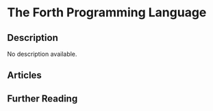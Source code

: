 # The Forth Programming Language

## Description

No description available.

## Articles

## Further Reading